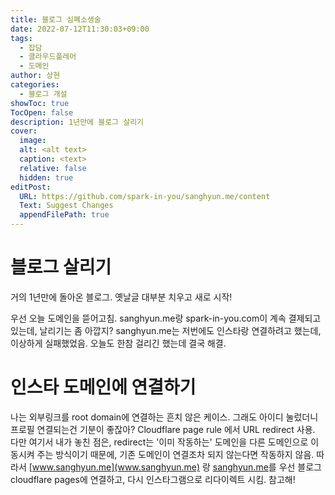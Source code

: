 ```yaml
---
title: 블로그 심폐소생술
date: 2022-07-12T11:30:03+09:00
tags:
  - 잡담
  - 클라우드플레어
  - 도메인
author: 상현
categories:
  - 블로그 개설
showToc: true
TocOpen: false
description: 1년만에 블로그 살리기
cover:
  image: 
  alt: <alt text>
  caption: <text>
  relative: false
  hidden: true
editPost:
  URL: https://github.com/spark-in-you/sanghyun.me/content
  Text: Suggest Changes
  appendFilePath: true
---
```

# 블로그 살리기
거의 1년만에 돌아온 블로그.
옛날글 대부분 치우고 새로 시작!

우선 오늘 도메인을 뜯어고침. sanghyun.me랑 spark-in-you.com이 계속 결제되고 있는데, 날리기는 좀 아깝지? sanghyun.me는 저번에도 인스타랑 연결하려고 했는데, 이상하게 실패했었음. 
오늘도 한참 걸리긴 했는데 결국 해결.
# 인스타 도메인에 연결하기
나는 외부링크를 root domain에 연결하는 흔치 않은 케이스. 그래도 아이디 눌렀더니 프로필 연결되는건 기분이 좋잖아?
Cloudflare page rule 에서 URL redirect 사용. 다만 여기서 내가 놓친 점은, redirect는 '이미 작동하는' 도메인을 다른 도메인으로 이동시켜 주는 방식이기 때문에, 기존 도메인이 연결조차 되지 않는다면 작동하지 않음.
따라서 [www.sanghyun.me](www.sanghyun.me) 랑 [sanghyun.me](sanghyun.me)를 우선 블로그 cloudflare pages에 연결하고, 다시 인스타그램으로 리다이렉트 시킴. 참고해!